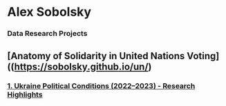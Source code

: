 # Alex Sobolsky
### Data Research Projects
## [Anatomy of Solidarity in United Nations Voting]((https://sobolsky.github.io/un/)
### [1. Ukraine Political Conditions (2022–2023) - Research Highlights](https://sobolsky.github.io/upc/)
